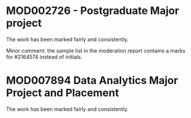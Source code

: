# MOD002726 - Postgraduate Major project

The work has been marked fairly and consistently.

Minor comment: the sample list in the moderation report contains a marks for
#2164574 instead of initials.


# MOD007894 Data Analytics Major Project and Placement

The work has been marked fairly and consistently.
